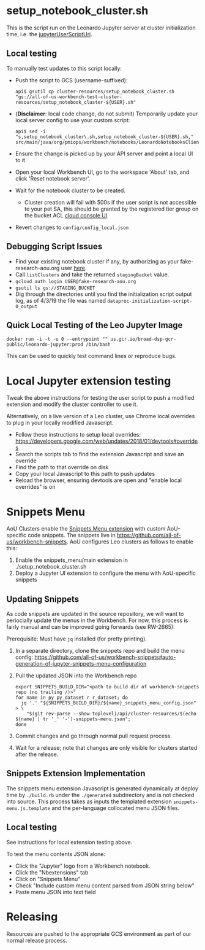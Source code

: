 # setup_notebook_cluster.sh

This is the script run on the Leonardo Jupyter server at cluster initialization
time, i.e. the [jupyterUserScriptUri](
https://github.com/DataBiosphere/leonardo/blob/cfdbff2448b9cff73ad658ba028d1feafab01b81/src/main/resources/swagger/api-docs.yaml#L509).

## Local testing

To manually test updates to this script locally:

- Push the script to GCS (username-suffixed):

  ```
  api$ gsutil cp cluster-resources/setup_notebook_cluster.sh "gs://all-of-us-workbench-test-cluster-resources/setup_notebook_cluster-${USER}.sh"
  ```

- (**Disclaimer**: local code change, do not submit) Temporarily update your
  local server config to use your custom script:

  ```
  api$ sed -i "s,setup_notebook_cluster\.sh,setup_notebook_cluster-${USER}.sh," src/main/java/org/pmiops/workbench/notebooks/LeonardoNotebooksClientImpl.java
  ```

- Ensure the change is picked up by your API server and point a local UI to it
- Open your local Workbench UI, go to the workspace 'About' tab, and click 'Reset notebook server'.
- Wait for the notebook cluster to be created.
  - Cluster creation will fail with 500s if the user script is not accessible to your pet SA,
    this should be granted by the registered tier group on the bucket ACL [cloud console UI](
    https://console.cloud.google.com/storage/browser/all-of-us-workbench-test-cluster-resources?project=all-of-us-workbench-test)
- Revert changes to `config/config_local.json`

## Debugging Script Issues

- Find your existing notebook cluster if any, by authorizing as your
  fake-research-aou.org user [here](
  https://leonardo.dsde-dev.broadinstitute.org/#!/cluster/listClusters).
- Call `listClusters` and take the returned `stagingBucket` value.
- `gcloud auth login USER@fake-research-aou.org`
- `gsutil ls gs://STAGING_BUCKET`
- Dig through the directories until you find the initialization script output
  log, as of 4/3/19 the file was named `dataproc-initialization-script-0_output`

## Quick Local Testing of the Leo Jupyter Image

```
docker run -i -t -u 0 --entrypoint "" us.gcr.io/broad-dsp-gcr-public/leonardo-jupyter:prod /bin/bash
```

This can be used to quickly test command lines or reproduce bugs.

# Local Jupyter extension testing

Tweak the above instructions for testing the user script to push a modified
extension and modify the cluster controller to use it.

Alternatively, on a live version of a Leo cluster, use Chrome local overrides to
plug in your locally modified Javascript.

- Follow these instructions to setup local overrides: https://developers.google.com/web/updates/2018/01/devtools#overrides
- Search the scripts tab to find the extension Javascript and save an override
- Find the path to that override on disk
- Copy your local Javascript to this path to push updates
- Reload the browser, ensuring devtools are open and "enable local overrides" is on

# Snippets Menu

AoU Clusters enable the [Snippets Menu extension](https://jupyter-contrib-nbextensions.readthedocs.io/en/latest/nbextensions/snippets_menu/readme.html)
with custom AoU-specific code snippets. The snippets live in
https://github.com/all-of-us/workbench-snippets. AoU configures Leo clusters as
follows to enable this:

1. Enable the snippets_menu/main extension in ./setup_notebook_cluster.sh
1. Deploy a Jupyter UI extension to configure the menu with AoU-specific snippets

## Updating Snippets

As code snippets are updated in the source repository, we will want to
periocially update the menus in the Workbench. For now, this process is fairly
manual and can be improved going forwards (see RW-2665):

Prerequisite: Must have `jq` installed (for pretty printing).

1. In a separate directory, clone the snippets repo and build the menu config:
    https://github.com/all-of-us/workbench-snippets#auto-generation-of-jupyter-snippets-menu-configuration
1. Pull the updated JSON into the Workbench repo

    ```
    export SNIPPETS_BUILD_DIR="<path to build dir of workbench-snippets repo (no trailing /)>"
    for name in py py_dataset r r_dataset; do
      jq '.' "${SNIPPETS_BUILD_DIR}/${name}_snippets_menu_config.json" > \
        "$(git rev-parse --show-toplevel)/api/cluster-resources/$(echo ${name} | tr '_' '-')-snippets-menu.json";
    done
    ```
1. Commit changes and go through normal pull request process.
1. Wait for a release; note that changes are only visible for clusters started
    after the release.

## Snippets Extension Implementation

The snippets menu extension Javascript is generated dynamically at deploy time
by `./build.rb` under the `./generated` subdirectory and is not checked into
source. This process takes as inputs the templated extension
`snippets-menu.js.template` and the per-language collocated menu JSON files.

## Local testing

See instructions for local extension testing above.

To test the menu contents JSON alone:

- Click the "Jupyter" logo from a Workbench notebook.
- Click the "Nbextensions" tab
- Click on "Snippets Menu"
- Check "Include custom menu content parsed from JSON string below"
- Paste menu JSON into text field

# Releasing

Resources are pushed to the appropriate GCS environment as part of our normal
release process.
